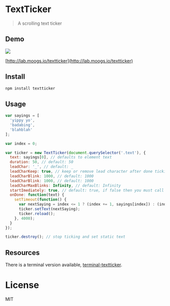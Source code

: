# TextTicker

> A scrolling text ticker

## Demo

<img src="https://github.com/miguelmota/textticker/blob/master/screenshot.gif" />

[http://lab.moogs.io/textticker](http://lab.moogs.io/textticker)

## Install

```bash
npm install textticker
```

## Usage

```javascript
var sayings = [
  'yippy yo',
  'badabing',
  'blahblah'
];

var index = 0;

var ticker = new TextTicker(document.querySelector('.text'), {
  text: sayings[0], // defaults to element text
  duration: 50, // default: 50
  leadChar: '_', // default: _
  leadCharKeep: true, // keep or remove lead character after done ticking. default: true
  leadCharBlink: 1000, // default: 1000
  leadCharBlink: 1000, // default: 1000
  leadCharMaxBlinks: Infinity, // default: Infinity
  startImediately: true, // default: true, if false then you must call ticker.start()
  onDone: function(text) {
    setTimeout(function() {
      var nextSaying = index <= 1 ? (index += 1, sayings[index]) : (index = 0, sayings[index]);
      ticker.setText(nextSaying);
      ticker.reload();
    }, 4000);
  }
});

ticker.destroy(); // stop ticking and set static text
```

## Resources

There is a terminal version available, [terminal-textticker](https://github.com/miguelmota/terminal-textticker).

# License

MIT

